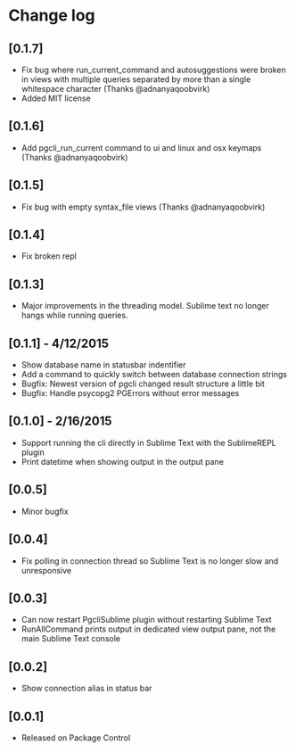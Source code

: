 # Change log

## [0.1.7]
  - Fix bug where run_current_command and autosuggestions were broken in views with multiple queries separated by more than a single whitespace character (Thanks @adnanyaqoobvirk)
  - Added MIT license

## [0.1.6]
  - Add pgcli_run_current command to ui and linux and osx keymaps (Thanks @adnanyaqoobvirk)

## [0.1.5]
  - Fix bug with empty syntax_file views (Thanks @adnanyaqoobvirk)
  
## [0.1.4]
  - Fix broken repl

## [0.1.3]
  - Major improvements in the threading model. Sublime text no longer hangs while running queries.

## [0.1.1] - 4/12/2015
  - Show database name in statusbar indentifier
  - Add a command to quickly switch between database connection strings
  - Bugfix: Newest version of pgcli changed result structure a little bit
  - Bugfix: Handle psycopg2 PGErrors without error messages

## [0.1.0] - 2/16/2015
  - Support running the cli directly in Sublime Text with the SublimeREPL plugin
  - Print datetime when showing output in the output pane
  
## [0.0.5] 
  - Minor bugfix
  
## [0.0.4]
  - Fix polling in connection thread so Sublime Text is no longer slow and 
    unresponsive
    
## [0.0.3]
  - Can now restart PgcliSublime plugin without restarting Sublime Text
  - RunAllCommand prints output in dedicated view output pane, not the main
    Sublime Text console
    
## [0.0.2]
  - Show connection alias in status bar

## [0.0.1]
  - Released on Package Control